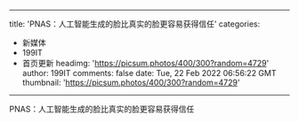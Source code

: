 
---
title: 'PNAS：人工智能生成的脸比真实的脸更容易获得信任'
categories: 
 - 新媒体
 - 199IT
 - 首页更新
headimg: 'https://picsum.photos/400/300?random=4729'
author: 199IT
comments: false
date: Tue, 22 Feb 2022 06:56:22 GMT
thumbnail: 'https://picsum.photos/400/300?random=4729'
---

<div>   
PNAS：人工智能生成的脸比真实的脸更容易获得信任  
</div>
            